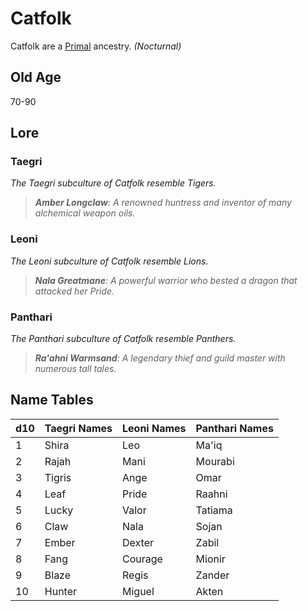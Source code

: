 # Catfolk

Catfolk are a [Primal](../Mechanical/Primal.md) ancestry. *(Nocturnal)*

## Old Age

70-90

## Lore

### Taegri

*The Taegri subculture of Catfolk resemble Tigers.*

> ***Amber Longclaw**: A renowned huntress and inventor of many alchemical weapon oils.*

### Leoni

*The Leoni subculture of Catfolk resemble Lions.*

> ***Nala Greatmane**: A powerful warrior who bested a dragon that attacked her Pride.*

### Panthari

*The Panthari subculture of Catfolk resemble Panthers.*

> ***Ra'ahni Warmsand**: A legendary thief and guild master with numerous tall tales.*

## Name Tables

| d10 | Taegri Names | Leoni Names | Panthari Names |
| --- | ------------ | ----------- | -------------- |
| 1   | Shira        | Leo         | Ma'iq          |
| 2   | Rajah        | Mani        | Mourabi        |
| 3   | Tigris       | Ange        | Omar           |
| 4   | Leaf         | Pride       | Raahni         |
| 5   | Lucky        | Valor       | Tatiama        |
| 6   | Claw         | Nala        | Sojan          |
| 7   | Ember        | Dexter      | Zabil          |
| 8   | Fang         | Courage     | Mionir         |
| 9   | Blaze        | Regis       | Zander         |
| 10  | Hunter       | Miguel      | Akten          |
